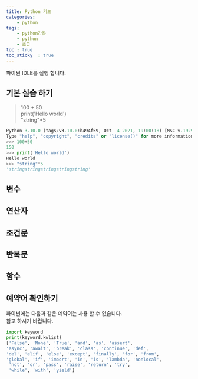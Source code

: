 ```yaml
---
title: Python 기초
categories: 
    - python
tags: 
    - python강좌
    - python
    - 초급
toc : true
toc_sticky  : true    
---
```


파이썬 IDLE를 실행 합니다.    

## 기본 실습 하기
> 100 + 50    
> print('Hello world')    
> "string"*5    

```python
Python 3.10.0 (tags/v3.10.0:b494f59, Oct  4 2021, 19:00:18) [MSC v.1929 64 bit (AMD64)] on win32
Type "help", "copyright", "credits" or "license()" for more information.
>>> 100+50
150
>>> print('Hello world')
Hello world
>>> "string"*5
'stringstringstringstringstring'
```

## 변수

## 연산자

## 조건문 

## 반복문

## 함수


## 예약어 확인하기
파이썬에는 다음과 같은 예약어는 사용 할 수 없습니다.   
참고 하시기 바랍니다.
```python
import keyword
print(keyword.kwlist)
['False', 'None', 'True', 'and', 'as', 'assert', 
'async', 'await', 'break', 'class', 'continue', 'def', 
'del', 'elif', 'else', 'except', 'finally', 'for', 'from', 
'global', 'if', 'import', 'in', 'is', 'lambda', 'nonlocal',
 'not', 'or', 'pass', 'raise', 'return', 'try', 
 'while', 'with', 'yield']
```
